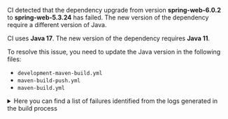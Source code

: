 CI detected that the dependency upgrade from version **spring-web-6.0.2** to **spring-web-5.3.24** has failed. 
The new version of the dependency require a different version of Java. 

CI uses **Java 17**. The new version of the dependency requires **Java 11**. 

To resolve this issue, you need to update the Java version in the following files: 
- `development-maven-build.yml`
- `maven-build-push.yml`
- `maven-build.yml`

<details>
<summary>Here you can find a list of failures identified from the logs generated in the build process</summary>

*    > [ERROR] /IDS-Messaging-Services/messaging/src/main/java/ids/messaging/response/Base64EncodedFileBodyResponse.java:[95,52] cannot find symbol<br>[ERROR]   symbol:   class MediaType<br>[ERROR]   location: class ids.messaging.response.Base64EncodedFileBodyResponse<T> 

*    > [ERROR] /IDS-Messaging-Services/messaging/src/main/java/ids/messaging/endpoint/EndpointService.java:[28,47] cannot access org.springframework.web.bind.annotation.RequestMethod<br>  bad class file: /root/.m2/repository/org/springframework/spring-web/6.0.2/spring-web-6.0.2.jar(/org/springframework/web/bind/annotation/RequestMethod.class)<br>    class file has wrong version 61.0, should be 55.0<br>    Please remove or make sure it appears in the correct subdirectory of the classpath. 

*    > [ERROR] /IDS-Messaging-Services/messaging/src/main/java/ids/messaging/response/Base64EncodedFileBodyResponse.java:[35,32] cannot access org.springframework.http.HttpEntity<br>[ERROR]   bad class file: /root/.m2/repository/org/springframework/spring-web/6.0.2/spring-web-6.0.2.jar(/org/springframework/http/HttpEntity.class)<br>[ERROR]     class file has wrong version 61.0, should be 55.0<br>[ERROR]     Please remove or make sure it appears in the correct subdirectory of the classpath. 

*    > [ERROR] /IDS-Messaging-Services/messaging/src/main/java/ids/messaging/endpoint/MessageController.java:[88,6] cannot find symbol<br>[ERROR]   symbol:   class Value<br>[ERROR]   location: class ids.messaging.endpoint.MessageController 

*    > [ERROR] /IDS-Messaging-Services/messaging/src/main/java/ids/messaging/response/Base64EncodedFileBodyResponse.java:[54,38] cannot find symbol<br>  symbol:   class HttpEntity<br>  location: class ids.messaging.response.Base64EncodedFileBodyResponse<T> 

*    > [ERROR] /IDS-Messaging-Services/messaging/src/main/java/ids/messaging/endpoint/MessageController.java:[120,12] cannot find symbol<br>[ERROR]   symbol:   class ResponseEntity<br>[ERROR]   location: class ids.messaging.endpoint.MessageController 

*    > [ERROR] /IDS-Messaging-Services/messaging/src/main/java/ids/messaging/response/Base64EncodedFileBodyResponse.java:[54,38] cannot find symbol<br>[ERROR]   symbol:   class HttpEntity<br>[ERROR]   location: class ids.messaging.response.Base64EncodedFileBodyResponse<T> 

*    > [ERROR] /IDS-Messaging-Services/messaging/src/main/java/ids/messaging/protocol/MessageService.java:[38,52] cannot access org.springframework.beans.factory.annotation.Autowired<br>[ERROR]   bad class file: /root/.m2/repository/org/springframework/spring-beans/6.0.2/spring-beans-6.0.2.jar(/org/springframework/beans/factory/annotation/Autowired.class)<br>[ERROR]     class file has wrong version 61.0, should be 55.0<br>[ERROR]     Please remove or make sure it appears in the correct subdirectory of the classpath. 

*    > [ERROR] /IDS-Messaging-Services/messaging/src/main/java/ids/messaging/protocol/http/IdsHttpService.java:[96,6] cannot find symbol<br>[ERROR]   symbol:   class Value<br>[ERROR]   location: class ids.messaging.protocol.http.IdsHttpService 

*    > [ERROR] /IDS-Messaging-Services/messaging/src/main/java/ids/messaging/endpoint/MessageController.java:[52,32] cannot access org.springframework.http.ResponseEntity<br>  bad class file: /root/.m2/repository/org/springframework/spring-web/6.0.2/spring-web-6.0.2.jar(/org/springframework/http/ResponseEntity.class)<br>    class file has wrong version 61.0, should be 55.0<br>    Please remove or make sure it appears in the correct subdirectory of the classpath. 

*    > [ERROR] /IDS-Messaging-Services/messaging/src/main/java/ids/messaging/dispatcher/MessageDispatcher.java:[59,6] cannot find symbol<br>[ERROR]   symbol:   class Value<br>[ERROR]   location: class ids.messaging.dispatcher.MessageDispatcher 

*    > [ERROR] /IDS-Messaging-Services/messaging/src/main/java/ids/messaging/endpoint/MessageController.java:[88,6] cannot find symbol<br>  symbol:   class Value<br>  location: class ids.messaging.endpoint.MessageController 

*    > [ERROR] /IDS-Messaging-Services/messaging/src/main/java/ids/messaging/protocol/http/IdsHttpService.java:[108,6] cannot find symbol<br>[ERROR]   symbol:   class Value<br>[ERROR]   location: class ids.messaging.protocol.http.IdsHttpService 

*    > [ERROR] /IDS-Messaging-Services/messaging/src/main/java/ids/messaging/response/Base64EncodedFileBodyResponse.java:[66,81] cannot find symbol<br>[ERROR]   symbol:   class MediaType<br>[ERROR]   location: class ids.messaging.response.Base64EncodedFileBodyResponse<T> 

*    > [ERROR] /IDS-Messaging-Services/messaging/src/main/java/ids/messaging/handler/request/RequestMessageHandlerService.java:[51,6] cannot find symbol<br>  symbol:   class Autowired<br>  location: class ids.messaging.handler.request.RequestMessageHandlerService 

*    > [ERROR] /IDS-Messaging-Services/messaging/src/main/java/ids/messaging/endpoint/MessageController.java:[103,6] cannot find symbol<br>[ERROR]   symbol:   class Autowired<br>[ERROR]   location: class ids.messaging.endpoint.MessageController 

*    > [ERROR] /IDS-Messaging-Services/messaging/src/main/java/ids/messaging/endpoint/MessageController.java:[103,6] cannot find symbol<br>  symbol:   class Autowired<br>  location: class ids.messaging.endpoint.MessageController 

*    > [ERROR] /IDS-Messaging-Services/messaging/src/main/java/ids/messaging/protocol/MessageService.java:[75,6] cannot find symbol<br>  symbol:   class Autowired<br>  location: class ids.messaging.protocol.MessageService 

*    > [ERROR] /IDS-Messaging-Services/messaging/src/main/java/ids/messaging/handler/request/RequestMessageHandlerService.java:[51,6] cannot find symbol<br>[ERROR]   symbol:   class Autowired<br>[ERROR]   location: class ids.messaging.handler.request.RequestMessageHandlerService 

*    > [ERROR] /IDS-Messaging-Services/messaging/src/main/java/ids/messaging/response/Base64EncodedFileBodyResponse.java:[36,32] cannot access org.springframework.http.HttpHeaders<br>  bad class file: /root/.m2/repository/org/springframework/spring-web/6.0.2/spring-web-6.0.2.jar(/org/springframework/http/HttpHeaders.class)<br>    class file has wrong version 61.0, should be 55.0<br>    Please remove or make sure it appears in the correct subdirectory of the classpath. 

*    > [ERROR] /IDS-Messaging-Services/messaging/src/main/java/ids/messaging/protocol/MessageService.java:[75,6] cannot find symbol<br>[ERROR]   symbol:   class Autowired<br>[ERROR]   location: class ids.messaging.protocol.MessageService 

*    > [ERROR] /IDS-Messaging-Services/messaging/src/main/java/ids/messaging/protocol/http/IdsHttpService.java:[57,52] cannot access org.springframework.beans.factory.annotation.Value<br>[ERROR]   bad class file: /root/.m2/repository/org/springframework/spring-beans/6.0.2/spring-beans-6.0.2.jar(/org/springframework/beans/factory/annotation/Value.class)<br>[ERROR]     class file has wrong version 61.0, should be 55.0<br>[ERROR]     Please remove or make sure it appears in the correct subdirectory of the classpath. 

*    > [ERROR] /IDS-Messaging-Services/messaging/src/main/java/ids/messaging/endpoint/MessageController.java:[50,32] cannot access org.springframework.http.HttpStatus<br>[ERROR]   bad class file: /root/.m2/repository/org/springframework/spring-web/6.0.2/spring-web-6.0.2.jar(/org/springframework/http/HttpStatus.class)<br>[ERROR]     class file has wrong version 61.0, should be 55.0<br>[ERROR]     Please remove or make sure it appears in the correct subdirectory of the classpath. 

*    > [ERROR] /IDS-Messaging-Services/messaging/src/main/java/ids/messaging/endpoint/MessageController.java:[120,12] cannot find symbol<br>  symbol:   class ResponseEntity<br>  location: class ids.messaging.endpoint.MessageController 

*    > [ERROR] /IDS-Messaging-Services/messaging/src/main/java/ids/messaging/endpoint/EndpointService.java:[28,47] cannot access org.springframework.web.bind.annotation.RequestMethod<br>[ERROR]   bad class file: /root/.m2/repository/org/springframework/spring-web/6.0.2/spring-web-6.0.2.jar(/org/springframework/web/bind/annotation/RequestMethod.class)<br>[ERROR]     class file has wrong version 61.0, should be 55.0<br>[ERROR]     Please remove or make sure it appears in the correct subdirectory of the classpath. 

*    > [ERROR] /IDS-Messaging-Services/messaging/src/main/java/ids/messaging/endpoint/EndpointService.java:[26,32] cannot access org.springframework.http.MediaType<br>[ERROR]   bad class file: /root/.m2/repository/org/springframework/spring-web/6.0.2/spring-web-6.0.2.jar(/org/springframework/http/MediaType.class)<br>[ERROR]     class file has wrong version 61.0, should be 55.0<br>[ERROR]     Please remove or make sure it appears in the correct subdirectory of the classpath. 

*    > [ERROR] /IDS-Messaging-Services/messaging/src/main/java/ids/messaging/protocol/http/IdsHttpService.java:[57,52] cannot access org.springframework.beans.factory.annotation.Value<br>  bad class file: /root/.m2/repository/org/springframework/spring-beans/6.0.2/spring-beans-6.0.2.jar(/org/springframework/beans/factory/annotation/Value.class)<br>    class file has wrong version 61.0, should be 55.0<br>    Please remove or make sure it appears in the correct subdirectory of the classpath. 

*    > [ERROR] /IDS-Messaging-Services/messaging/src/main/java/ids/messaging/endpoint/MessageController.java:[82,6] cannot find symbol<br>[ERROR]   symbol:   class Value<br>[ERROR]   location: class ids.messaging.endpoint.MessageController 

*    > [ERROR] /IDS-Messaging-Services/messaging/src/main/java/ids/messaging/dispatcher/MessageDispatcher.java:[59,6] cannot find symbol<br>  symbol:   class Value<br>  location: class ids.messaging.dispatcher.MessageDispatcher 

*    > [ERROR] /IDS-Messaging-Services/messaging/src/main/java/ids/messaging/protocol/MessageService.java:[38,52] cannot access org.springframework.beans.factory.annotation.Autowired<br>  bad class file: /root/.m2/repository/org/springframework/spring-beans/6.0.2/spring-beans-6.0.2.jar(/org/springframework/beans/factory/annotation/Autowired.class)<br>    class file has wrong version 61.0, should be 55.0<br>    Please remove or make sure it appears in the correct subdirectory of the classpath. 

*    > [ERROR] /IDS-Messaging-Services/messaging/src/main/java/ids/messaging/protocol/http/IdsHttpService.java:[102,6] cannot find symbol<br>  symbol:   class Value<br>  location: class ids.messaging.protocol.http.IdsHttpService 

*    > [ERROR] /IDS-Messaging-Services/messaging/src/main/java/ids/messaging/protocol/http/IdsHttpService.java:[102,6] cannot find symbol<br>[ERROR]   symbol:   class Value<br>[ERROR]   location: class ids.messaging.protocol.http.IdsHttpService 

*    > [ERROR] /IDS-Messaging-Services/messaging/src/main/java/ids/messaging/endpoint/MessageController.java:[94,6] cannot find symbol<br>[ERROR]   symbol:   class Value<br>[ERROR]   location: class ids.messaging.endpoint.MessageController 

*    > [ERROR] /IDS-Messaging-Services/messaging/src/main/java/ids/messaging/endpoint/MessageController.java:[52,32] cannot access org.springframework.http.ResponseEntity<br>[ERROR]   bad class file: /root/.m2/repository/org/springframework/spring-web/6.0.2/spring-web-6.0.2.jar(/org/springframework/http/ResponseEntity.class)<br>[ERROR]     class file has wrong version 61.0, should be 55.0<br>[ERROR]     Please remove or make sure it appears in the correct subdirectory of the classpath. 

*    > [ERROR] /IDS-Messaging-Services/messaging/src/main/java/ids/messaging/response/Base64EncodedFileBodyResponse.java:[66,81] cannot find symbol<br>  symbol:   class MediaType<br>  location: class ids.messaging.response.Base64EncodedFileBodyResponse<T> 

*    > [ERROR] /IDS-Messaging-Services/messaging/src/main/java/ids/messaging/response/Base64EncodedFileBodyResponse.java:[95,52] cannot find symbol<br>  symbol:   class MediaType<br>  location: class ids.messaging.response.Base64EncodedFileBodyResponse<T> 

*    > [ERROR] /IDS-Messaging-Services/messaging/src/main/java/ids/messaging/endpoint/EndpointService.java:[55,6] cannot find symbol<br>  symbol:   class Autowired<br>  location: class ids.messaging.endpoint.EndpointService 

*    > [ERROR] /IDS-Messaging-Services/messaging/src/main/java/ids/messaging/response/Base64EncodedFileBodyResponse.java:[35,32] cannot access org.springframework.http.HttpEntity<br>  bad class file: /root/.m2/repository/org/springframework/spring-web/6.0.2/spring-web-6.0.2.jar(/org/springframework/http/HttpEntity.class)<br>    class file has wrong version 61.0, should be 55.0<br>    Please remove or make sure it appears in the correct subdirectory of the classpath. 

*    > [ERROR] /IDS-Messaging-Services/messaging/src/main/java/ids/messaging/endpoint/MessageController.java:[82,6] cannot find symbol<br>  symbol:   class Value<br>  location: class ids.messaging.endpoint.MessageController 

*    > [ERROR] /IDS-Messaging-Services/messaging/src/main/java/ids/messaging/endpoint/EndpointService.java:[55,6] cannot find symbol<br>[ERROR]   symbol:   class Autowired<br>[ERROR]   location: class ids.messaging.endpoint.EndpointService 

*    > [ERROR] /IDS-Messaging-Services/messaging/src/main/java/ids/messaging/endpoint/MessageController.java:[50,32] cannot access org.springframework.http.HttpStatus<br>  bad class file: /root/.m2/repository/org/springframework/spring-web/6.0.2/spring-web-6.0.2.jar(/org/springframework/http/HttpStatus.class)<br>    class file has wrong version 61.0, should be 55.0<br>    Please remove or make sure it appears in the correct subdirectory of the classpath. 

*    > [ERROR] /IDS-Messaging-Services/messaging/src/main/java/ids/messaging/response/Base64EncodedFileBodyResponse.java:[36,32] cannot access org.springframework.http.HttpHeaders<br>[ERROR]   bad class file: /root/.m2/repository/org/springframework/spring-web/6.0.2/spring-web-6.0.2.jar(/org/springframework/http/HttpHeaders.class)<br>[ERROR]     class file has wrong version 61.0, should be 55.0<br>[ERROR]     Please remove or make sure it appears in the correct subdirectory of the classpath. 

*    > [ERROR] /IDS-Messaging-Services/messaging/src/main/java/ids/messaging/protocol/http/IdsHttpService.java:[96,6] cannot find symbol<br>  symbol:   class Value<br>  location: class ids.messaging.protocol.http.IdsHttpService 

*    > [ERROR] /IDS-Messaging-Services/messaging/src/main/java/ids/messaging/response/Base64EncodedFileBodyResponse.java:[54,19] cannot find symbol<br>[ERROR]   symbol:   class HttpEntity<br>[ERROR]   location: class ids.messaging.response.Base64EncodedFileBodyResponse<T> 

*    > [ERROR] /IDS-Messaging-Services/messaging/src/main/java/ids/messaging/response/Base64EncodedFileBodyResponse.java:[54,19] cannot find symbol<br>  symbol:   class HttpEntity<br>  location: class ids.messaging.response.Base64EncodedFileBodyResponse<T> 

*    > [ERROR] /IDS-Messaging-Services/messaging/src/main/java/ids/messaging/endpoint/MessageController.java:[94,6] cannot find symbol<br>  symbol:   class Value<br>  location: class ids.messaging.endpoint.MessageController 

*    > [ERROR] /IDS-Messaging-Services/messaging/src/main/java/ids/messaging/protocol/http/IdsHttpService.java:[108,6] cannot find symbol<br>  symbol:   class Value<br>  location: class ids.messaging.protocol.http.IdsHttpService 

*    > [ERROR] /IDS-Messaging-Services/messaging/src/main/java/ids/messaging/endpoint/EndpointService.java:[26,32] cannot access org.springframework.http.MediaType<br>  bad class file: /root/.m2/repository/org/springframework/spring-web/6.0.2/spring-web-6.0.2.jar(/org/springframework/http/MediaType.class)<br>    class file has wrong version 61.0, should be 55.0<br>    Please remove or make sure it appears in the correct subdirectory of the classpath. 

</details>
